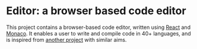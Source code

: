 # Editor: a browser based code editor

This project contains a browser-based code editor, written using [React](https://reactjs.org/) and [Monaco](https://github.com/microsoft/monaco-editor). It enables a user to write and compile code in 40+ languages, and is inspired from [another project](https://github.com/manuarora700/react-code-editor) with similar aims.


